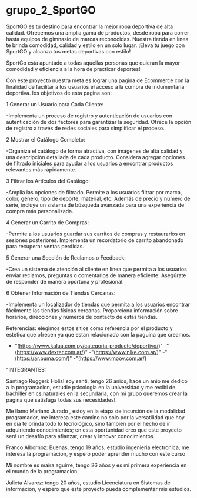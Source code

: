 # grupo_2_SportGO

SportGO es tu destino para encontrar la mejor ropa deportiva de alta calidad. Ofrecemos una amplia gama de productos, desde ropa para correr hasta equipos de gimnasio de marcas reconocidas. Nuestra tienda en línea te brinda comodidad, calidad y estilo en un solo lugar. ¡Eleva tu juego con SportGO y alcanza tus metas deportivas con estilo!

SportGo esta apuntado a todas aquellas personas que quieran la mayor comodidad y eficiencia a la hora de practicar deportes!

Con este proyecto nuestra meta es lograr una pagina de Ecommerce con la finalidad de  facilitar a los usuarios el acceso a la compra de indumentaria deportiva.
 los objetivos de esta pagina son:

1 Generar un Usuario para Cada Cliente:

-Implementa un proceso de registro y autenticación de usuarios con autenticación de dos factores para garantizar la seguridad. Ofrece la opción de registro a través de redes sociales para simplificar el proceso.

2 Mostrar el Catálogo Completo:

-Organiza el catálogo de forma atractiva, con imágenes de alta calidad y una descripción detallada de cada producto. Considera agregar opciones de filtrado iniciales para ayudar a los usuarios a encontrar productos relevantes más rápidamente.

3 Filtrar los Artículos del Catálogo:

-Amplía las opciones de filtrado. Permite a los usuarios filtrar por marca, color, género, tipo de deporte, material, etc. Además de precio y número de serie, incluye un sistema de búsqueda avanzada para una experiencia de compra más personalizada.

4 Generar un Carrito de Compras:

-Permite a los usuarios guardar sus carritos de compras y restaurarlos en sesiones posteriores. Implementa un recordatorio de carrito abandonado para recuperar ventas perdidas.

5 Generar una Sección de Reclamos o Feedback:

-Crea un sistema de atención al cliente en línea que permita a los usuarios enviar reclamos, preguntas o comentarios de manera eficiente. Asegúrate de responder de manera oportuna y profesional.

6 Obtener Información de Tiendas Cercanas:

-Implementa un localizador de tiendas que permita a los usuarios encontrar fácilmente las tiendas físicas cercanas. Proporciona información sobre horarios, direcciones y números de contacto de estas tiendas.

Referencias: elegimos estos sitios como referencia por el producto y estetica que ofrecen ya que estan relacionado con la paguina que creamos.

- "(https://www.kalua.com.py/categoria-producto/deportivo/)"
-"(https://www.dexter.com.ar/)"
-"(https://www.nike.com.ar/)"
-"(https://ar.puma.com/)"
-"(https://www.moov.com.ar/)

"INTEGRANTES: 

Santiago Ruggeri: Holis! soy santi, tengo 26 anios, hace un anio me dedico a la programacion, estudie psicologia en la universidad y me recibi de bachiller en cs.naturales en la secundaria, con mi grupo queremos crear la pagina que satisfaga todas sus necesidades!.

Me llamo Mariano Jurado , estoy en la etapa de incursión de la modalidad programador, me interesa este camino no solo por la versatilidad que hoy en día te brinda todo lo tecnológico, sino también por el hecho de ir adquiriendo conocimientos; en esta oportunidad creo que este proyecto será un desafío para afianzar, crear y innovar conocimientos.

Franco Albornoz: Buenas, tengo 19 años, estudio ingenieria electronica, me interesa la programacion, y espero poder aprender mucho con este  curso

Mi nombre es maira aguirre, tengo 26 años y es mi primera experiencia en el mundo de la programacion

Julieta Alvarez: tengo 20 años, estudio Licenciatura en Sistemas de informacion, y espero que este proyecto pueda complementar mis estudios.
